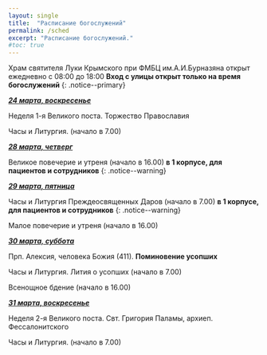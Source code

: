 ```yaml
---
layout: single
title:  "Расписание богослужений"
permalink: /sched
excerpt: "Расписание богослужений."
#toc: true
---
```


Храм святителя Луки Крымского при ФМБЦ им.А.И.Бурназяна открыт ежедневно с 08:00 до 18:00
__Вход с улицы открыт только на время богослужений__
{: .notice--primary}

<!-----
<style type="text/css">
  p {
    color: red;
  }
</style>
-->

<!-----
Вечерня и утреня (начало в 16.00) – в 1 корпусе (с пропуском)
{: .notice--warning}
-->

**_<span style="text-decoration:underline;">24 марта, воскресенье</span>_**

Неделя 1-я Великого поста. Торжество Православия

Часы и Литургия. (начало в 7.00)

**_<span style="text-decoration:underline;">28 марта, четверг</span>_**

Великое повечерие и утреня (начало в 16.00) **в 1 корпусе, для пациентов и сотрудников**
{: .notice--warning}

**_<span style="text-decoration:underline;">29 марта, пятница</span>_**

Часы и Литургия Преждеосвященных Даров (начало в 7.00) **в 1 корпусе, для пациентов и сотрудников**
{: .notice--warning}

Малое повечерие и утреня (начало в 16.00)

**_<span style="text-decoration:underline;">30 марта, суббота</span>_**

Прп. Алексия, человека Божия (411). **Поминовение усопших**

Часы и Литургия. Лития о усопших (начало в 7.00)
 

Всенощное бдение (начало в 16.00)

**_<span style="text-decoration:underline;">31 марта, воскресенье</span>_**

Неделя 2-я Великого поста. Свт. Григория Паламы, архиеп. Фессалонитского

Часы и Литургия. (начало в 7.00)